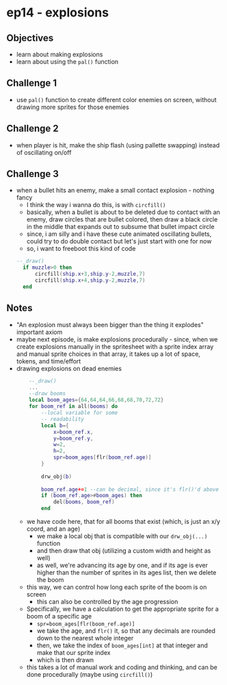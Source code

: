 # ep14 - explosions

## Objectives
- learn about making explosions
- learn about using the `pal()` function

## Challenge 1
- use `pal()` function to create different color enemies on screen, without drawing more sprites for those enemies
## Challenge 2
- when player is hit, make the ship flash (using pallette swapping) instead of oscillating on/off
## Challenge 3
- when a bullet hits an enemy, make a small contact explosion - nothing fancy 
  - I think the way i wanna do this, is with `circfill()`
  - basically, when a bullet is about to be deleted due to contact with an enemy, draw circles that are bullet colored, then draw a black circle in the middle that expands out to subsume that bullet impact circle
  - since, i am silly and i have these cute animated oscillating bullets, could try to do double contact but let's just start with one for now
  - so, i want to freeboot this kind of code
  ```lua
  --_draw()
	if muzzle>0 then
		circfill(ship.x+3,ship.y-2,muzzle,7)
		circfill(ship.x+4,ship.y-2,muzzle,7)
	end
  ```
## Notes
- "An explosion must always been bigger than the thing it explodes" important axiom
- maybe next episode, is make explosions procedurally - since, when we create explosions manually in the spritesheet with a sprite index array and manual sprite choices in that array, it takes up a lot of space, tokens, and time/effort
- drawing explosions on dead enemies
    ```lua
        --_draw()
        ...
        --draw booms
        local boom_ages={64,64,64,66,68,68,70,72,72}
        for boom_ref in all(booms) do
            --local variable for some
            -- readability
            local b={
                x=boom_ref.x,
                y=boom_ref.y,
                w=2,
                h=2,
                spr=boom_ages[flr(boom_ref.age)]
            }	
            
            drw_obj(b)
            
            boom_ref.age+=1 --can be decimal, since it's flr()'d above
            if (boom_ref.age>#boom_ages) then
                del(booms, boom_ref)
            end
    ```
    - we have code here, that for all booms that exist (which, is just an x/y coord, and an age)
      - we make a local obj that is compatible with our `drw_obj(...)` function
      - and then draw that obj (utilizing a custom width and height as well)
      - as well, we're advancing its age by one, and if its age is ever higher than the number of sprites in its ages list, then we delete the boom
    - this way, we can control how long each sprite of the boom is on screen
      - this can also be controlled by the age progression
    - Specifically, we have a calculation to get the appropriate sprite for a boom of a specific age
      - `spr=boom_ages[flr(boom_ref.age)]`
      - we take the age, and `flr()` it, so that any decimals are rounded down to the nearest whole integer
      - then, we take the index of `boom_ages[int]` at that integer and make that our sprite index
      - which is then drawn
    - this takes a lot of manual work and coding and thinking, and can be done procedurally (maybe using `circfill()`)